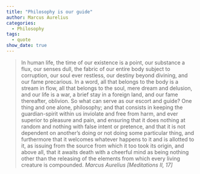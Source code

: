 ```yaml
---
title: "Philosophy is our guide"
author: Marcus Aurelius
categories:
  - Philosophy
tags:
  - quote
show_date: true
---
```


> In human life, the time of our existence is a point, our substance a flux, our senses dull, the fabric of our entire body subject to corruption, our soul ever restless, our destiny beyond divining, and our fame precarious. In a word, all that belongs to the body is a stream in flow, all that belongs to the soul, mere dream and delusion, and our life is a war, a brief stay in a foreign land, and our fame thereafter, oblivion. So what can serve as our escort and guide? One thing and one alone, philosophy; and that consists in keeping the guardian-spirit within us inviolate and free from harm, and ever superior to pleasure and pain, and ensuring that it does nothing at random and nothing with false intent or pretence, and that it is not dependent on another’s doing or not doing some particular thing, and furthermore that it welcomes whatever happens to it and is allotted to it, as issuing from the source from which it too took its origin, and above all, that it awaits death with a cheerful mind as being nothing other than the releasing of the elements from which every living creature is compounded.
> <cite>Marcus Aurelius [Meditations II, 17]</cite>